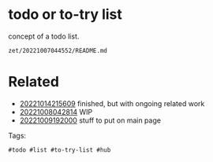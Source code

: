 # todo or to-try list

concept of a todo list.

` zet/20221007044552/README.md `

# Related

- [20221014215609](/zet/20221014215609/README.md) finished, but with ongoing related work
- [20221008042814](/zet/20221008042814/README.md) WIP
- [20221009192000](/zet/20221009192000/README.md) stuff to put on main page

Tags:

    #todo #list #to-try-list #hub
